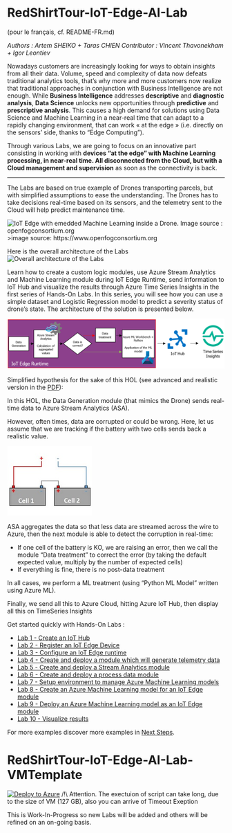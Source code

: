 # RedShirtTour-IoT-Edge-AI-Lab
(pour le français, cf. README-FR.md)
<p><em>Authors : Artem SHEIKO + Taras CHIEN
Contributor : Vincent Thavonekham + Igor Leontiev</em></p>

<p>Nowadays customers are increasingly looking for ways to obtain insights from all their data. Volume, speed and complexity of data now defeats traditional analytics tools, that’s why more and more customers now realize that traditional approaches in conjunction with Business Intelligence are not enough. While <strong>Business Intelligence</strong> addresses <strong>descriptive</strong> and <strong>diagnostic analysis</strong>, <strong>Data Science</strong> unlocks new opportunities through <strong>predictive</strong> and <strong>prescriptive analysis</strong>. This causes a high demand for solutions using Data Science and Machine Learning in a near-real time that can adapt to a rapidly changing environment, that can work « at the edge » (i.e. directly on the sensors’ side, thanks to “Edge Computing”).</p>
<p>Through various Labs, we are going to focus on an innovative part consisting in working with <strong>devices “at the edge” with Machine Learning processing, in near-real time. All disconnected from the Cloud, but with a Cloud management and supervision</strong> as soon as the connectivity is back.</p>

---
The Labs are based on true example of Drones transporting parcels, but with simplified assumptions to ease the understanding. The Drones has to take decisions real-time based on its sensors, and the telemetry sent to the Cloud will help predict maintenance time.



<img src="https://raw.githubusercontent.com/azugfr/RedShirtTour-IoT-Edge-AI-Lab/master/img/drone_%28C%29_openfogconsortium.org.jpg" alt="IoT Edge with emedded Machine Learning inside a Drone. Image source : openfogconsortium.org">
>image source: https://www.openfogconsortium.org


Here is the overall architecture of the Labs
<img src="https://raw.githubusercontent.com/azugfr/RedShirtTour-IoT-Edge-AI-Lab/master/img/Overview-architecture.png" alt="Overall architecture of the Labs">



Learn how to create a custom logic modules, use Azure Stream Analytics and Machine Learning module during IoT Edge Runtime, send information to IoT Hub and visualize the results through Azure Time Series Insights in the first series of Hands-On Labs. In this series, you will see how you can use a simple dataset and Logistic Regression model to predict a severity status of drone’s state. The architecture of the solution is presented below.

<img src="img/root_0.png">



Simplified hypothesis for the sake of this HOL (see advanced and realistic version in the [PDF](/Red%20Shirt%20Dev%20Tour%20Hands-On%20Lab%202nd%20Series.pdf)):

In this HOL, the Data Generation module (that mimics the Drone) sends real-time data to Azure Stream Analytics (ASA).

However, often times, data are corrupted or could be wrong. Here, let us assume that we are tracking if the battery with two cells sends back a realistic value.

<img src="img/root_1.jpg">

ASA aggregates the data so that less data are streamed across the wire to Azure, then the next module is able to detect the corruption in real-time:

- If one cell of the battery is KO, we are raising an error, then we call the module “Data treatment” to correct the error (by taking the default expected value, multiply by the number of expected cells)
- If everything is fine, there is no post-data treatment

In all cases, we perform a ML treatment (using “Python ML Model” written using Azure ML).

 

Finally, we send all this to Azure Cloud, hitting Azure IoT Hub, then display all this on TimeSeries Insights



Get started quickly with Hands-On Labs :

- [Lab 1 - Create an IoT Hub](/Lab%201%20-%20Create%20an%20IoT%20Hub)
- [Lab 2 - Register an IoT Edge Device](/Lab%202%20-%20Register%20an%20IoT%20Edge%20Device)
- [Lab 3 - Configure an IoT Edge runtime](/Lab%203%20-%20Configure%20an%20IoT%20Edge%20runtime)
- [Lab 4 - Create and deploy a module which will generate telemetry data](/Lab%204%20-%20Create%20and%20deploy%20a%20module%20which%20will%20generate%20telemetry%20data)
- [Lab 5 - Create and deploy a Stream Analytics module](/Lab%205%20-%20Create%20and%20deploy%20a%20Stream%20Analytics%20module)
- [Lab 6 - Create and deploy a process data module](/Lab%206%20-%20Create%20and%20deploy%20a%20process%20data%20module)
- [Lab 7 - Setup environment to manage Azure Machine Learning models](/Lab%207%20-%20Setup%20environment%20to%20manage%20Azure%20Machine%20Learning%20models)
- [Lab 8 - Create an Azure Machine Learning model for an IoT Edge module](/Lab%208%20-%20Create%20an%20Azure%20Machine%20Learning%20model%20for%20an%20IoT%20Edge%20module)
- [Lab 9 - Deploy an Azure Machine Learning model as an IoT Edge module](/Lab%209%20-%20Deploy%20an%20Azure%20Machine%20Learning%20model%20as%20an%20IoT%20Edge%20module)
- [Lab 10 - Visualize results](/Lab%2010%20-%20Visualize%20results)



For more examples discover more examples in [Next Steps](/Red%20Shirt%20Dev%20Tour%20Hands-On%20Lab%202nd%20Series.pdf).

# RedShirtTour-IoT-Edge-AI-Lab-VMTemplate
[![Deploy to Azure](https://azuredeploy.net/deploybutton.svg)](https://deploy.azure.com/?repository=https://github.com/Jiycefer/RedShirtTour-IoT-Edge-AI-Lab-VMTemplate?ptmpl=azuredeploy.parameters.json)
/!\ Attention. The exectuion of script can take long, due to the size of VM (127 GB), also you can arrive of Timeout Exeption

This is Work-In-Progress so new Labs will be added and others will be refined on an on-going basis. 
